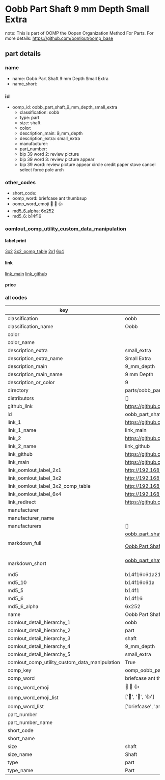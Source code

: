 # Oobb Part Shaft 9 mm Depth Small Extra  

note: This is part of OOMP the Oopen Organization Method For Parts. For more details: https://github.com/oomlout/oomp_base

##  part details
  







### name
* name: Oobb Part Shaft 9 mm Depth Small Extra
* name_short: 
### id
* oomp_id: oobb_part_shaft_9_mm_depth_small_extra
  * classification: oobb
  * type: part
  * size: shaft
  * color: 
  * description_main: 9_mm_depth
  * description_extra: small_extra
  * manufacturer: 
  * part_number: 
  * bip 39 word 2: review picture
  * bip 39 word 3: review picture appear
  * bip 39 word: review picture appear circle credit paper stove cancel select force pole arch

### other_codes
* short_code: 
* oomp_word: briefcase ant thumbsup
* oomp_word_emoji :briefcase: :ant: :thumbsup:
* md5_6_alpha: 6x252
* md5_6: b14f16






### oomlout_oomp_utility_custom_data_manipulation
#### label print
[3x2](http://192.168.1.245:1112/?label=oomp%206x252)
[3x2_oomp_table](http://192.168.1.108:1112/?label=oomp%206x252)
[2x1](http://192.168.1.242:1112/?label=oomp%206x252)
[6x4](http://192.168.1.55:1112/?label=oomp%206x252)    

#### link

[link_main](https://github.com/oomlout/oomlout_oomp_version_1_messy/tree/main/parts/oobb_part_shaft_9_mm_depth_small_extra) [link_github](https://github.com/oomlout/oomlout_oomp_version_1_messy/tree/main/parts/oobb_part_shaft_9_mm_depth_small_extra)                             

#### price







### all codes 
| key | value |  
| --- | --- |  
| classification | oobb |  
| classification_name | Oobb |  
| color |  |  
| color_name |  |  
| description_extra | small_extra |  
| description_extra_name | Small Extra |  
| description_main | 9_mm_depth |  
| description_main_name | 9 mm Depth |  
| description_or_color | 9 |  
| directory | parts/oobb_part_shaft_9_mm_depth_small_extra |  
| distributors | [] |  
| github_link | https://github.com/oomlout/oomlout_oomp_part_src/tree/main/parts/oobb_part_shaft_9_mm_depth_small_extra |  
| id | oobb_part_shaft_9_mm_depth_small_extra |  
| link_1 | https://github.com/oomlout/oomlout_oomp_version_1_messy/tree/main/parts/oobb_part_shaft_9_mm_depth_small_extra |  
| link_1_name | link_main |  
| link_2 | https://github.com/oomlout/oomlout_oomp_version_1_messy/tree/main/parts/oobb_part_shaft_9_mm_depth_small_extra |  
| link_2_name | link_github |  
| link_github | https://github.com/oomlout/oomlout_oomp_version_1_messy/tree/main/parts/oobb_part_shaft_9_mm_depth_small_extra |  
| link_main | https://github.com/oomlout/oomlout_oomp_version_1_messy/tree/main/parts/oobb_part_shaft_9_mm_depth_small_extra |  
| link_oomlout_label_2x1 | http://192.168.1.242:1112/?label=oomp%206x252 |  
| link_oomlout_label_3x2 | http://192.168.1.245:1112/?label=oomp%206x252 |  
| link_oomlout_label_3x2_oomp_table | http://192.168.1.108:1112/?label=oomp%206x252 |  
| link_oomlout_label_6x4 | http://192.168.1.55:1112/?label=oomp%206x252 |  
| link_redirect | https://github.com/oomlout/oomlout_oomp_version_1_messy/tree/main/parts/oobb_part_shaft_9_mm_depth_small_extra |  
| manufacturer |  |  
| manufacturer_name |  |  
| manufacturers | [] |  
| markdown_full | [oobb_part_shaft_9_mm_depth_small_extra](none)<br>[](none)<br>[Oobb Part Shaft 9 Mm Depth Small Extra](none)<br><br> |  
| markdown_short | [oobb_part_shaft_9_mm_depth_small_extra](none)<br><br> |  
| md5 | b14f16c61a213ad67f998292152915c4 |  
| md5_10 | b14f16c61a |  
| md5_5 | b14f1 |  
| md5_6 | b14f16 |  
| md5_6_alpha | 6x252 |  
| name | Oobb Part Shaft 9 mm Depth Small Extra |  
| oomlout_detail_hierarchy_1 | oobb |  
| oomlout_detail_hierarchy_2 | part |  
| oomlout_detail_hierarchy_3 | shaft |  
| oomlout_detail_hierarchy_4 | 9_mm_depth |  
| oomlout_detail_hierarchy_5 | small_extra |  
| oomlout_oomp_utility_custom_data_manipulation | True |  
| oomp_key | oomp_oobb_part_shaft_9_mm_depth_small_extra |  
| oomp_word | briefcase ant thumbsup |  
| oomp_word_emoji | :briefcase: :ant: :thumbsup: |  
| oomp_word_emoji_list | [':briefcase:', ':ant:', ':thumbsup:'] |  
| oomp_word_list | ['briefcase', 'ant', 'thumbsup'] |  
| part_number |  |  
| part_number_name |  |  
| short_code |  |  
| short_name |  |  
| size | shaft |  
| size_name | Shaft |  
| type | part |  
| type_name | Part |  

